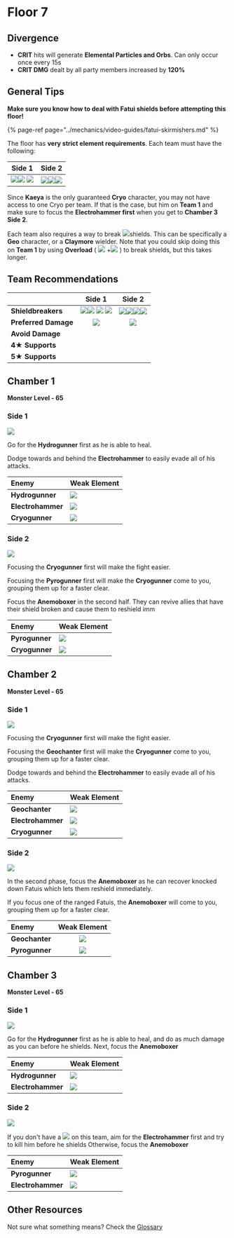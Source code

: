 # Floor 7

## Divergence

* **CRIT** hits will generate **Elemental Particles and Orbs**. Can only occur once every 15s
* **CRIT DMG** dealt by all party members increased by **120%**

## General Tips

**Make sure you know how to deal with Fatui shields before attempting this floor!**

{% page-ref page="../mechanics/video-guides/fatui-skirmishers.md" %}

The floor has **very strict element requirements**. Each team must have the following:

| Side 1 | Side 2 |
| :---: | :---: |
| ![](../.gitbook/assets/pyro_small.png)![](../.gitbook/assets/cryo_small.png) ![](../.gitbook/assets/electro_small.png)  | ![](../.gitbook/assets/pyro_small.png)![](../.gitbook/assets/hydro_small.png)![](../.gitbook/assets/cryo_small.png)   |

Since **Kaeya** is the only guaranteed **Cryo** character, you may not have access to one Cryo per team. If that is the case, but him on **Team 1** and make sure to focus the **Electrohammer first** when you get to **Chamber 3 Side 2**.

Each team also requires a way to break ![](../.gitbook/assets/geo_small.png)shields. This can be specifically a **Geo** character, or a **Claymore** wielder. Note that you could skip doing this on **Team 1** by using **Overload** \( ![](../.gitbook/assets/pyro_small.png) +![](../.gitbook/assets/electro_small.png) \) to break shields, but this takes longer.

## Team Recommendations

|  | Side 1 | Side 2 |
| :--- | :---: | :---: |
| **Shieldbreakers** | ![](../.gitbook/assets/pyro_small.png)![](../.gitbook/assets/cryo_small.png) ![](../.gitbook/assets/electro_small.png) ![](../.gitbook/assets/geo_small.png)  | ![](../.gitbook/assets/pyro_small.png)![](../.gitbook/assets/hydro_small.png)![](../.gitbook/assets/cryo_small.png)![](../.gitbook/assets/geo_small.png) |
| **Preferred Damage** | ![](../.gitbook/assets/physical_small.png)  | ![](../.gitbook/assets/physical_small.png)  |
| **Avoid Damage** |  |  |
| **4**★ **Supports** |  |  |
| **5**★ **Supports** |  |  |

## Chamber 1

**Monster Level - 65**

### Side 1

![](../.gitbook/assets/7-1-1.png)

Go for the **Hydrogunner** first as he is able to heal.

Dodge towards and behind the **Electrohammer** to easily evade all of his attacks.

| Enemy | Weak Element |
| :--- | :--- |
| **Hydrogunner** | ![](../.gitbook/assets/electro_small.png)  |
| **Electrohammer** | ![](../.gitbook/assets/cryo_small.png)  |
| **Cryogunner** | ![](../.gitbook/assets/pyro_small.png)  |

### Side 2

![](../.gitbook/assets/7-1-2.png)

Focusing the **Cryogunner** first will make the fight easier.

Focusing the **Pyrogunner** first will make the **Cryogunner** come to you, grouping them up for a faster clear.

Focus the **Anemoboxer** in the second half. They can revive allies that have their shield broken and cause them to reshield imm

| Enemy | Weak Element |
| :--- | :--- |
| **Pyrogunner** | ![](../.gitbook/assets/hydro_small.png)  |
| **Cryogunner** | ![](../.gitbook/assets/pyro_small.png)  |

## **Chamber 2**

**Monster Level - 65**

### Side 1

![](../.gitbook/assets/7-2-1.png)

Focusing the **Cryogunner** first will make the fight easier.

Focusing the **Geochanter** first will make the **Cryogunner** come to you, grouping them up for a faster clear.

Dodge towards and behind the **Electrohammer** to easily evade all of his attacks.

| Enemy | Weak Element |
| :--- | :--- |
| **Geochanter** | ![](../.gitbook/assets/geo_small.png)  |
| **Electrohammer** | ![](../.gitbook/assets/cryo_small.png)  |
| **Cryogunner** | ![](../.gitbook/assets/pyro_small.png)  |

### Side 2

![](../.gitbook/assets/7-2-2.png)

In the second phase, focus the **Anemoboxer** as he can recover knocked down Fatuis which lets them reshield immediately.

If you focus one of the ranged Fatuis, the **Anemoboxer** will come to you, grouping them up for a faster clear.

| Enemy | Weak Element |
| :--- | :---: |
| **Geochanter** | ![](../.gitbook/assets/geo_small.png)  |
| **Pyrogunner** | ![](../.gitbook/assets/hydro_small.png)  |

## **Chamber 3**

**Monster Level - 65**

### Side 1

![](../.gitbook/assets/7-3-1.png)

Go for the **Hydrogunner** first as he is able to heal, and do as much damage as you can before he shields. Next, focus the **Anemoboxer**

| Enemy | Weak Element |
| :--- | :--- |
| **Hydrogunner** | ![](../.gitbook/assets/electro_small.png)  |
| **Electrohammer** | ![](../.gitbook/assets/cryo_small.png)  |

### Side 2

![](../.gitbook/assets/7-3-2.png)

If you don't have a ![](../.gitbook/assets/cryo_small.png) on this team, aim for the **Electrohammer** first and try to kill him before he shields Otherwise, focus the **Anemoboxer**

| Enemy | Weak Element |
| :--- | :--- |
| **Pyrogunner** | ![](../.gitbook/assets/hydro_small.png)  |
| **Electrohammer** | ![](../.gitbook/assets/cryo_small.png)  |

## Other Resources

Not sure what something means? Check the [Glossary](glossary.md)

